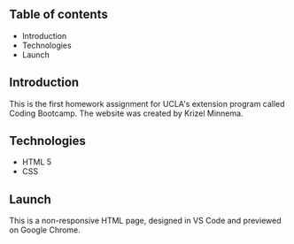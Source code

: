 ## Table of contents
* Introduction
* Technologies
* Launch

## Introduction
This is the first homework assignment for UCLA's extension program called Coding Bootcamp. The website was created by Krizel Minnema.

## Technologies
* HTML 5  
* CSS

## Launch
This is a non-responsive HTML page, designed in VS Code and previewed on Google Chrome.

 